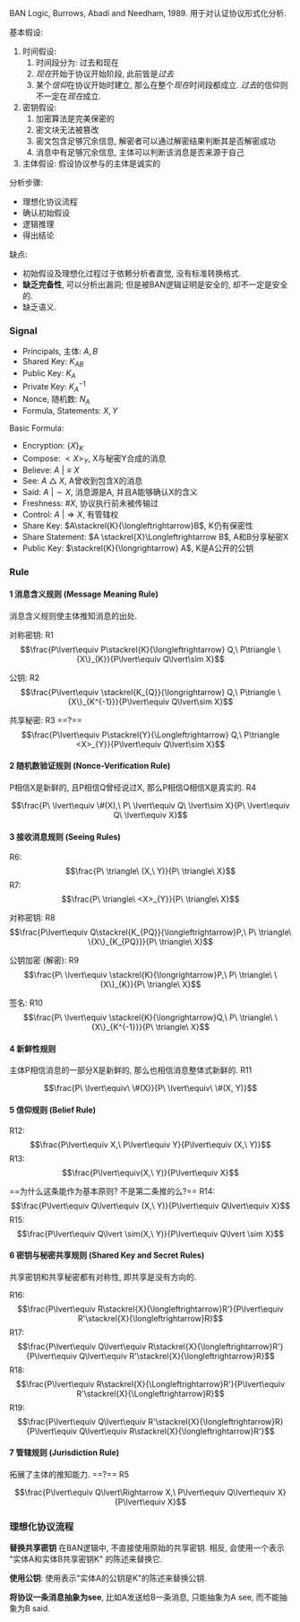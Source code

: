 BAN Logic, Burrows, Abadi and Needham, 1989. 用于对认证协议形式化分析.

基本假设:
1. 时间假设:
	1. 时间段分为: 过去和现在
	2. *现在*开始于协议开始阶段, 此前皆是*过去*
	3. 某个*信仰*在协议开始时建立, 那么在整个*现在*时间段都成立. *过去*的信仰则不一定在*现在*成立.
2. 密钥假设: 
	1. 加密算法是完美保密的
	2. 密文块无法被篡改
	3. 密文包含足够冗余信息, 解密者可以通过解密结果判断其是否解密成功
	4. 消息中有足够冗余信息, 主体可以判断该消息是否来源于自己
3. 主体假设: 假设协议参与的主体是诚实的

分析步骤:
- 理想化协议流程
- 确认初始假设
- 逻辑推理
- 得出结论

缺点:
- 初始假设及理想化过程过于依赖分析者直觉, 没有标准转换格式.
- **缺乏完备性**, 可以分析出漏洞; 但是被BAN逻辑证明是安全的, 却不一定是安全的.
- 缺乏语义.

### Signal

- Principals, 主体: $A, B$
- Shared Key: $K_{AB}$
- Public Key: $K_A$
- Private Key: $K_A^{-1}$
- Nonce, 随机数: $N_A$
- Formula, Statements: $X, Y$

Basic Formula:
- Encryption: $\{X\}_{K}$
- Compose: $<X>_{Y}$, X与秘密Y合成的消息
- Believe: $A\ \lvert\equiv X$
- See: $A\ \triangle\ X$, A曾收到包含X的消息
- Said: $A\ \lvert\sim X$, 消息源是A, 并且A能够确认X的含义
- Freshness: $\#X$, 协议执行前未被传输过
- Control: $A\ \lvert \Rightarrow  X$, 有管辖权
- Share Key: $A\stackrel{K}{\longleftrightarrow}B$, K仍有保密性
- Share Statement: $A \stackrel{X}\Longleftrightarrow B$, A和B分享秘密X
- Public Key: $\stackrel{K}{\longrightarrow} A$, K是A公开的公钥

### Rule

#### 1 消息含义规则 (Message Meaning Rule)

消息含义规则使主体推知消息的出处.

对称密钥: R1 
$$\frac{P\lvert\equiv P\stackrel{K}{\longleftrightarrow} Q,\ P\triangle \{X\}_{K}}{P\lvert\equiv Q\lvert\sim X}$$

公钥: R2
$$\frac{P\lvert\equiv \stackrel{K_{Q}}{\longrightarrow} Q,\ P\triangle \{X\}_{K^{-1}}}{P\lvert\equiv Q\lvert\sim X}$$

共享秘密: R3 ==?==
$$\frac{P\lvert\equiv P\stackrel{Y}{\Longleftrightarrow} Q,\ P\triangle <X>_{Y}}{P\lvert\equiv Q\lvert\sim X}$$

#### 2 随机数验证规则 (Nonce-Verification Rule)

P相信X是新鲜的, 且P相信Q曾经说过X, 那么P相信Q相信X是真实的. R4

$$\frac{P\ \lvert\equiv \#(X),\ P\ \lvert\equiv Q\ \lvert\sim X}{P\ \lvert\equiv Q\ \lvert\equiv X}$$

#### 3 接收消息规则 (Seeing Rules)
R6:
$$\frac{P\ \triangle\ (X,\ Y)}{P\ \triangle\ X}$$
R7:
$$\frac{P\ \triangle\ <X>_{Y}}{P\ \triangle\ X}$$

对称密钥: R8
$$\frac{P\lvert\equiv Q\stackrel{K_{PQ}}{\longleftrightarrow}P,\ P\ \triangle\ \{X\}_{K_{PQ}}}{P\ \triangle\ X}$$

公钥加密 (解密): R9  
$$\frac{P\ \lvert\equiv \stackrel{K}{\longrightarrow}P,\ P\ \triangle\ \{X\}_{K}}{P\ \triangle\ X}$$

签名: R10
$$\frac{P\ \lvert\equiv \stackrel{K}{\longrightarrow}Q,\ P\ \triangle\ \{X\}_{K^{-1}}}{P\ \triangle\ X}$$

#### 4 新鲜性规则

主体P相信消息的一部分X是新鲜的, 那么也相信消息整体式新鲜的. R11

$$\frac{P\ \lvert\equiv\ \#(X)}{P\ \lvert\equiv\ \#(X, Y)}$$

#### 5 信仰规则 (Belief Rule)
R12:
$$\frac{P\lvert\equiv X,\ P\lvert\equiv Y}{P\lvert\equiv (X,\ Y)}$$
R13:
$$\frac{P\lvert\equiv(X,\ Y)}{P\lvert\equiv X}$$

==为什么这条能作为基本原则? 不是第二条推的么?==
R14:
$$\frac{P\lvert\equiv Q\lvert\equiv (X,\ Y)}{P\lvert\equiv Q\lvert\equiv X}$$
R15:
$$\frac{P\lvert\equiv Q\lvert \sim(X,\ Y)}{P\lvert\equiv Q\lvert \sim X}$$

#### 6 密钥与秘密共享规则 (Shared Key and Secret Rules)

共享密钥和共享秘密都有对称性, 即共享是没有方向的.

R16:
$$\frac{P\lvert\equiv R\stackrel{X}{\longleftrightarrow}R'}{P\lvert\equiv R'\stackrel{X}{\longleftrightarrow}R}$$
R17:
$$\frac{P\lvert\equiv Q\lvert\equiv R\stackrel{X}{\longleftrightarrow}R'}{P\lvert\equiv Q\lvert\equiv R'\stackrel{X}{\longleftrightarrow}R}$$
R18:
$$\frac{P\lvert\equiv R\stackrel{X}{\Longleftrightarrow}R'}{P\lvert\equiv R'\stackrel{X}{\Longleftrightarrow}R}$$
R19:
$$\frac{P\lvert\equiv Q\lvert\equiv R'\stackrel{X}{\longleftrightarrow}R}{P\lvert\equiv Q\lvert\equiv R\stackrel{X}{\longleftrightarrow}R'}$$

#### 7 管辖规则 (Jurisdiction Rule)

拓展了主体的推知能力. ==?== R5

$$\frac{P\lvert\equiv Q\lvert\Rightarrow X,\ P\lvert\equiv Q\lvert\equiv X}{P\lvert\equiv X}$$

### 理想化协议流程

**替换共享密钥** 在BAN逻辑中, 不直接使用原始的共享密钥. 相反, 会使用一个表示 "实体A和实体B共享密钥K" 的陈述来替换它.

**使用公钥**: 使用表示"实体A的公钥是K"的陈述来替换公钥.

**将协议一条消息抽象为see**, 比如A发送给B一条消息, 只能抽象为A see, 而不能抽象为B said.